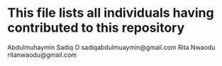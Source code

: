 <h1>This file lists all individuals having contributed to this repository</h1>
<p>Abdulmuhaymin Sadiq O sadiqabdulmuaymin@gmail.com Rita Nwaodu ritanwaodu@gmail.com</p>
